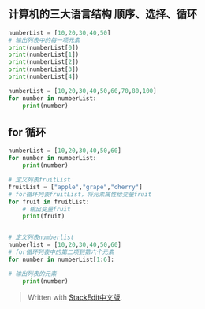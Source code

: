 计算机的三大语言结构
顺序、选择、循环
--

```python
numberList = [10,20,30,40,50]
# 输出列表中的每一项元素
print(numberList[0])
print(numberList[1])
print(numberList[2])
print(numberList[3])
print(numberList[4])
```

```python
numberList = [10,20,30,40,50,60,70,80,100]
for number in numberList:
	print(number)
```

for 循环
--
```python
numberList = [10,20,30,40,50,60]
for number in numberList:
	print(number)

# 定义列表fruitList
fruitList = ["apple","grape","cherry"]
# for循环列表fruitList，将元素属性给变量fruit
for fruit in fruitList:
	# 输出变量fruit
	print(fruit)


# 定义列表numberlist
numberlist = [10,20,30,40,50,60]
# for循环列表中的第二项到第六个元素
for number in numberList[1:6]:

# 输出列表的元素
	print(number)
```


> Written with [StackEdit中文版](https://stackedit.cn/).
<!--stackedit_data:
eyJoaXN0b3J5IjpbMTA1MzUzODIyNCw5MjQ3MTk1MzNdfQ==
-->